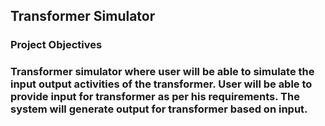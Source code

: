 <h2>Transformer Simulator</h2>
<h3>Project Objectives<h3>
<p>
Transformer simulator where user will be able to simulate the input output activities of the transformer. User will be able to provide input for transformer as per his requirements. The system will generate output for transformer based on input.
</p>
